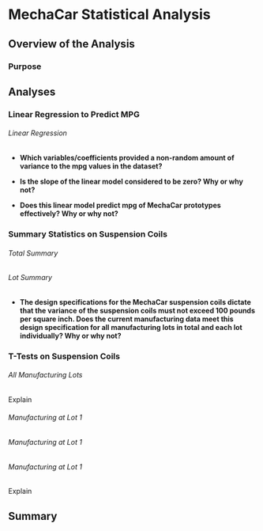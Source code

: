 # MechaCar Statistical Analysis

## Overview of the Analysis 

### Purpose


## Analyses

### Linear Regression to Predict MPG

###### Linear Regression
> 

- **Which variables/coefficients provided a non-random amount of variance to the mpg values in the dataset?**



- **Is the slope of the linear model considered to be zero? Why or why not?**



- **Does this linear model predict mpg of MechaCar prototypes effectively? Why or why not?**



### Summary Statistics on Suspension Coils

###### Total Summary
> 

###### Lot Summary
> 

- **The design specifications for the MechaCar suspension coils dictate that the variance of the suspension coils must not exceed 100 pounds per square inch. Does the current manufacturing data meet this design specification for all manufacturing lots in total and each lot individually? Why or why not?**



### T-Tests on Suspension Coils

###### All Manufacturing Lots
> 

Explain

###### Manufacturing at Lot 1
> 
###### Manufacturing at Lot 1
> 
###### Manufacturing at Lot 1
> 

Explain

## Summary


